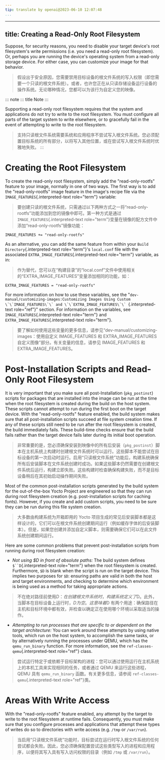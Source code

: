 ```yaml
---
tip: translate by openai@2023-06-10 12:07:48
...
```

---
title: Creating a Read-Only Root Filesystem
-------------------------------------------

Suppose, for security reasons, you need to disable your target device\'s root filesystem\'s write permissions (i.e. you need a read-only root filesystem). Or, perhaps you are running the device\'s operating system from a read-only storage device. For either case, you can customize your image for that behavior.

> 假设出于安全原因，您需要禁用目标设备的根文件系统的写入权限（即您需要一个只读的根文件系统）。或者，也许您正在从只读存储设备运行设备的操作系统。无论哪种情况，您都可以为该行为自定义您的映像。

::: note
::: title
Note
:::

Supporting a read-only root filesystem requires that the system and applications do not try to write to the root filesystem. You must configure all parts of the target system to write elsewhere, or to gracefully fail in the event of attempting to write to the root filesystem.

> 支持只读根文件系统需要系统和应用程序不尝试写入根文件系统。您必须配置目标系统的所有部分，以将写入其他位置，或在尝试写入根文件系统时优雅地失败。
> :::

# Creating the Root Filesystem

To create the read-only root filesystem, simply add the \"read-only-rootfs\" feature to your image, normally in one of two ways. The first way is to add the \"read-only-rootfs\" image feature in the image\'s recipe file via the `IMAGE_FEATURES`{.interpreted-text role="term"} variable:

> 要创建只读的根文件系统，只需通过以下两种方式之一将“read-only-rootfs”功能添加到您的镜像中即可。第一种方式是通过 `IMAGE_FEATURES`{.interpreted-text role="term"}变量在镜像的配方文件中添加“read-only-rootfs”镜像功能：

```
IMAGE_FEATURES += "read-only-rootfs"
```

As an alternative, you can add the same feature from within your `Build Directory`{.interpreted-text role="term"}\'s `local.conf` file with the associated `EXTRA_IMAGE_FEATURES`{.interpreted-text role="term"} variable, as in:

> 作为替代，您可以在“构建目录”的“local.conf”文件中使用相关的“EXTRA_IMAGE_FEATURES”变量添加相同的功能，如：

```
EXTRA_IMAGE_FEATURES = "read-only-rootfs"
```

For more information on how to use these variables, see the \"``dev-manual/customizing-images:Customizing Images Using Custom \`\`IMAGE_FEATURES\`\` and \`\`EXTRA_IMAGE_FEATURES\`\` ``{.interpreted-text role="ref"}\" section. For information on the variables, see `IMAGE_FEATURES`{.interpreted-text role="term"} and `EXTRA_IMAGE_FEATURES`{.interpreted-text role="term"}.

> 要了解如何使用这些变量的更多信息，请参见“dev-manual/customizing-images：使用自定义 IMAGE_FEATURES 和 EXTRA_IMAGE_FEATURES 自定义图像”部分。有关变量的信息，请参见 IMAGE_FEATURES 和 EXTRA_IMAGE_FEATURES。

# Post-Installation Scripts and Read-Only Root Filesystem

It is very important that you make sure all post-Installation (`pkg_postinst`) scripts for packages that are installed into the image can be run at the time when the root filesystem is created during the build on the host system. These scripts cannot attempt to run during the first boot on the target device. With the \"read-only-rootfs\" feature enabled, the build system makes sure that all post-installation scripts succeed at file system creation time. If any of these scripts still need to be run after the root filesystem is created, the build immediately fails. These build-time checks ensure that the build fails rather than the target device fails later during its initial boot operation.

> 非常重要的是，您必须确保安装到映像中的所有后安装（`pkg_postinst`）脚本在主机系统上构建时创建根文件系统时可以运行。这些脚本不能尝试在目标设备的第一次启动时运行。启用“只读根文件系统”功能后，构建系统确保所有后安装脚本在文件系统创建时成功。如果这些脚本仍然需要在创建根文件系统后运行，构建立即失败。这些构建时检查确保构建失败，而不是目标设备稍后在其初始启动操作期间失败。

Most of the common post-installation scripts generated by the build system for the out-of-the-box Yocto Project are engineered so that they can run during root filesystem creation (e.g. post-installation scripts for caching fonts). However, if you create and add custom scripts, you need to be sure they can be run during this file system creation.

> 大多数由构建系统为开箱即用的 Yocto 项目生成的常见后安装脚本都是这样设计的，它们可以在根文件系统创建期间运行（例如缓存字体的后安装脚本）。但是，如果您创建并添加自定义脚本，则需要确保它们可以在此文件系统创建期间运行。

Here are some common problems that prevent post-installation scripts from running during root filesystem creation:

- *Not using \$D in front of absolute paths:* The build system defines `$``D`{.interpreted-text role="term"} when the root filesystem is created. Furthermore, `$D` is blank when the script is run on the target device. This implies two purposes for `$D`: ensuring paths are valid in both the host and target environments, and checking to determine which environment is being used as a method for taking appropriate actions.

> 不在绝对路径前使用$D：在创建根文件系统时，构建系统定义了$D。此外，当脚本在目标设备上运行时，$D为空。这意味着$D 有两个用途：确保路径在主机和目标环境中都有效，并检查以确定正在使用哪个环境以采取适当的操作。

- *Attempting to run processes that are specific to or dependent on the target architecture:* You can work around these attempts by using native tools, which run on the host system, to accomplish the same tasks, or by alternatively running the processes under QEMU, which has the `qemu_run_binary` function. For more information, see the `ref-classes-qemu`{.interpreted-text role="ref"} class.

> 尝试运行特定于或依赖于目标架构的进程：您可以通过使用运行在主机系统上的本机工具来实现相同的任务，或者通过 QEMU 来运行这些进程，QEMU 具有 `qemu_run_binary` 函数。有关更多信息，请参阅 `ref-classes-qemu`{.interpreted-text role="ref"}类。

# Areas With Write Access

With the \"read-only-rootfs\" feature enabled, any attempt by the target to write to the root filesystem at runtime fails. Consequently, you must make sure that you configure processes and applications that attempt these types of writes do so to directories with write access (e.g. `/tmp` or `/var/run`).

> 当启用“只读根文件系统”功能时，目标尝试在运行时写入根文件系统的任何尝试都会失败。因此，您必须确保配置尝试这些类型写入的进程和应用程序，以便将其写入具有写入访问权限的目录（例如 `/tmp` 或 `/var/run`）。
